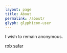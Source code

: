 ```yaml
---
layout: page
title: About
permalink: /about/
glyph: glyphicon-user
---
```


I wish to remain anonymous.

<script async src="https://static.medium.com/embed.js"></script><a class="m-profile" href="https://medium.com/@robsafar">rob safar</a>

